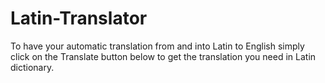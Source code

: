 # Latin-Translator
To have your automatic translation from and into Latin to English simply click on the Translate button below to get the translation you need in Latin dictionary.
